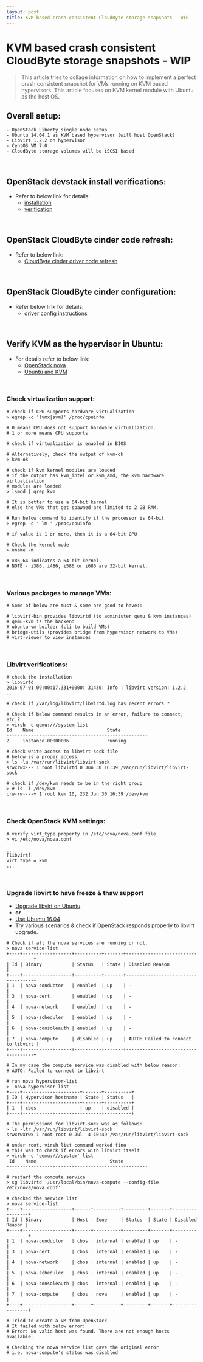 ```yaml
---
layout: post
title: KVM based crash consistent CloudByte storage snapshots - WIP
---
```


# KVM based crash consistent CloudByte storage snapshots - **WIP**

> This article tries to collage information on how to implement a perfect
> crash consistent snapshot for VMs running on KVM based hypervisors. This
> article focuses on KVM kernel module with Ubuntu as the host OS.

## Overall setup:

```
- OpenStack Liberty single node setup
- Ubuntu 14.04.1 as KVM based hypervisor (will host OpenStack)
- Libvirt 1.2.2 on hypervisor
- CentOS VM 7.0
- CloudByte storage volumes will be iSCSI based
```

<br />

## OpenStack devstack install verifications:

- Refer to below link for details:
  - [installation](http://cloudbytestorages.github.io/blog/general/setup/openstack/2016/05/11/OpenStack-Configuration-With-CloudByte-Cinder-Driver.html)
  - [verification](https://amitkumardas.github.io/2016/03/01/openstack-devstack-install-verifications.html)

<br />

## OpenStack CloudByte cinder code refresh:

- Refer to below link:
  - [CloudByte cinder driver code refresh](https://amitkumardas.github.io/2016/03/02/openstack-cloudbyte-cinder-code-refresh.html)

<br />

## OpenStack CloudByte cinder configuration:

- Refer below link for details:  
  - [driver config instructions](https://amitkumardas.github.io/2016/03/03/openstack-cloudbyte-cinder-driver-configuration.html)

<br />

## Verify KVM as the hypervisor in Ubuntu:

- For details refer to below link:
  - [OpenStack nova](http://docs.openstack.org/liberty/config-reference/content/kvm.html)
  - [Ubuntu and KVM](https://help.ubuntu.com/community/KVM/Installation)

<br />

### Check virtualization support:

```
# check if CPU supports hardware virtualization
> egrep -c '(vmx|svm)' /proc/cpuinfo

# 0 means CPU does not support hardware virtualization.
# 1 or more means CPU supports

# check if virtualization is enabled in BIOS

# Alternatively, check the output of kvm-ok
> kvm-ok

# check if kvm kernel modules are loaded
# if the output has kvm_intel or kvm_amd, the kvm hardware virtualization
# modules are loaded
> lsmod | grep kvm

# It is better to use a 64-bit kernel
# else the VMs that get spawned are limited to 2 GB RAM.

# Run below command to identify if the processor is 64-bit
> egrep -c ' lm ' /proc/cpuinfo

# if value is 1 or more, then it is a 64-bit CPU

# Check the kernel mode
> uname -m

# x86_64 indicates a 64-bit kernel.
# NOTE - i386, i486, i586 or i686 are 32-bit kernel.
```

<br />

### Various packages to manage VMs:

```
# Some of below are must & some are good to have::

# libvirt-bin provides libvirtd (to administer qemu & kvm instances)
# qemu-kvm is the backend
# ubuntu-vm-builder (cli to build VMs)
# bridge-utils (provides bridge from hypervisor network to VMs)
# virt-viewer to view instances
```

<br />

### Libvirt verifications:

```
# check the installation
> libvirtd
2016-07-01 09:00:17.331+0000: 31430: info : libvirt version: 1.2.2
...

# check if /var/log/libvirt/libvirtd.log has recent errors ?

# Check if below command results in an error, failure to connect, etc.?
> virsh -c qemu:///system list
Id    Name                           State
----------------------------------------------------
2     instance-00000006              running

# check write access to libvirt-sock file
# below is a proper access
> ls -la /var/run/libvirt/libvirt-sock
srwxrwx--- 1 root libvirtd 0 Jun 30 16:39 /var/run/libvirt/libvirt-sock

# check if /dev/kvm needs to be in the right group
> # ls -l /dev/kvm
crw-rw----+ 1 root kvm 10, 232 Jun 30 16:39 /dev/kvm
```

<br />

### Check OpenStack KVM settings:

```
# verify virt_type property in /etc/nova/nova.conf file
> vi /etc/nova/nova.conf

...
[libvirt]
virt_type = kvm
...
```

<br />

### Upgrade libvirt to have freeze & thaw support

- [Upgrade libvirt on Ubuntu](http://nolimitsdesigns.com/game-design/ubuntu-14-04-libvirt-compile-and-install/)
- __or__
- [Use Ubuntu 16.04](https://wiki.openstack.org/wiki/LibvirtDistroSupportMatrix)
- Try various scenarios & check if OpenStack responds properly to libvirt upgrade.

```
# Check if all the nova services are running or not.
> nova service-list
+----+------------------+----------+-------+------------------------------------+
| Id | Binary           | Status   | State | Disabled Reason                    |
+----+------------------+----------+-------+------------------------------------+
| 1  | nova-conductor   | enabled  | up    | -                                  |
| 3  | nova-cert        | enabled  | up    | -                                  |
| 4  | nova-network     | enabled  | up    | -                                  |
| 5  | nova-scheduler   | enabled  | up    | -                                  |
| 6  | nova-consoleauth | enabled  | up    | -                                  |
| 7  | nova-compute     | disabled | up    | AUTO: Failed to connect to libvirt |
+----+------------------+----------+-------+------------------------------------+

# In my case the compute service was disabled with below reason:
# AUTO: Failed to connect to libvirt

# run nova hypervisor-list
>  nova hypervisor-list
+----+---------------------+-------+----------+
| ID | Hypervisor hostname | State | Status   |
+----+---------------------+-------+----------+
| 1  | cbos                | up    | disabled |
+----+---------------------+-------+----------+

# The permissions for libvirt-sock was as follows:
> ls -ltr /var/run/libvirt/libvirt-sock
srwxrwxrwx 1 root root 0 Jul  4 10:49 /var/run/libvirt/libvirt-sock

# under root, virsh list command worked fine
# this was to check if errors with libvirt itself
> virsh -c 'qemu:///system' list
 Id    Name                           State
----------------------------------------------------

# restart the compute service
> sg libvirtd '/usr/local/bin/nova-compute --config-file /etc/nova/nova.conf'

# checked the service list
> nova service-list
+----+------------------+------+----------+---------+-------+-----------------+
| Id | Binary           | Host | Zone     | Status  | State | Disabled Reason |
+----+------------------+------+----------+---------+-------+-----------------+
| 1  | nova-conductor   | cbos | internal | enabled | up    | -               |
| 3  | nova-cert        | cbos | internal | enabled | up    | -               |
| 4  | nova-network     | cbos | internal | enabled | up    | -               |
| 5  | nova-scheduler   | cbos | internal | enabled | up    | -               |
| 6  | nova-consoleauth | cbos | internal | enabled | up    | -               |
| 7  | nova-compute     | cbos | nova     | enabled | up    | -               |
+----+------------------+------+----------+---------+-------+-----------------+

# Tried to create a VM from OpenStack
# It failed with below error:
# Error: No valid host was found. There are not enough hosts available.

# Checking the nova service list gave the original error
# i.e. nova-compute's status was disabled

```
